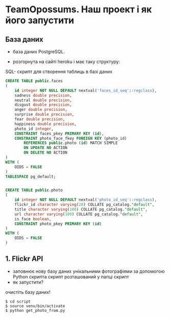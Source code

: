 # TeamOpossums. Наш проект і як його запустити


## База даних

* база даних PostgreSQL.

* розгорнута на сайті heroku і має таку структуру:




SQL- скрипт для створення таблиць в базі даних
```SQL
CREATE TABLE public.faces
(
    id integer NOT NULL DEFAULT nextval('faces_id_seq'::regclass),
    sadness double precision,
    neutral double precision,
    disgust double precision,
    anger double precision,
    surprise double precision,
    fear double precision,
    happiness double precision,
    photo_id integer,
    CONSTRAINT faces_pkey PRIMARY KEY (id),
    CONSTRAINT photo_face_fkey FOREIGN KEY (photo_id)
        REFERENCES public.photo (id) MATCH SIMPLE
        ON UPDATE NO ACTION
        ON DELETE NO ACTION
)
WITH (
    OIDS = FALSE
)
TABLESPACE pg_default;


CREATE TABLE public.photo
(
    id integer NOT NULL DEFAULT nextval('photo_id_seq'::regclass),
    flickr_id character varying(20) COLLATE pg_catalog."default",
    title character varying(100) COLLATE pg_catalog."default",
    url character varying(100) COLLATE pg_catalog."default",
    is_face boolean,
    CONSTRAINT photo_pkey PRIMARY KEY (id)
)
WITH (
    OIDS = FALSE
)
```

## 1. Flickr API
* заповнює  нову базу даних унікальними фотографіями за допомогою Python скрипта
скрипт розташований у папці скрипт
* як запустити?

очистіть базу даних!

```console
$ cd script
$ source venv/bin/activate
$ python get_photo_from.py

```
